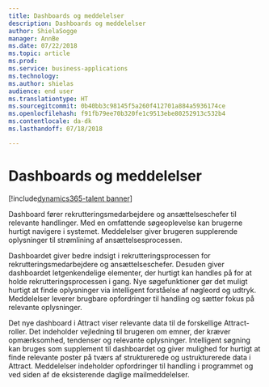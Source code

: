 ```yaml
---
title: Dashboards og meddelelser
description: Dashboards og meddelelser
author: ShielaSogge
manager: AnnBe
ms.date: 07/22/2018
ms.topic: article
ms.prod: 
ms.service: business-applications
ms.technology: 
ms.author: shielas
audience: end user
ms.translationtype: HT
ms.sourcegitcommit: 0b40bb3c98145f5a260f412701a884a5936174ce
ms.openlocfilehash: f91fb79ee70b320fe1c9513ebe80252913c532b4
ms.contentlocale: da-dk
ms.lasthandoff: 07/18/2018

---
```


# <a name="dashboards-and-notifications"></a>Dashboards og meddelelser

[!include[dynamics365-talent banner](../../includes/dynamics365-talent.md)]

Dashboard fører rekrutteringsmedarbejdere og ansættelseschefer til relevante handlinger. Med en omfattende søgeoplevelse kan brugerne hurtigt navigere i systemet.
Meddelelser giver brugeren supplerende oplysninger til strømlining af ansættelsesprocessen.

Dashboardet giver bedre indsigt i rekrutteringsprocessen for rekrutteringsmedarbejdere og ansættelseschefer. Desuden giver dashboardet letgenkendelige elementer, der hurtigt kan handles på for at holde rekrutteringsprocessen i gang. Nye søgefunktioner gør det muligt hurtigt at finde oplysninger via intelligent forståelse af nøgleord og udtryk.
Meddelelser leverer brugbare opfordringer til handling og sætter fokus på relevante oplysninger.

Det nye dashboard i Attract viser relevante data til de forskellige Attract-roller. Det indeholder vejledning til brugeren om emner, der kræver opmærksomhed, tendenser og relevante oplysninger. Intelligent søgning kan bruges som supplement til dashboardet og giver mulighed for hurtigt at finde relevante poster på tværs af strukturerede og ustrukturerede data i Attract. Meddelelser indeholder opfordringer til handling i programmet og ved siden af de eksisterende daglige mailmeddelelser.

<!--
## Who uses this feature
This feature is mainly used by recruiters and hiring managers within an
organization.
## Availability
Cloud
## Regional availability
Global
-->

